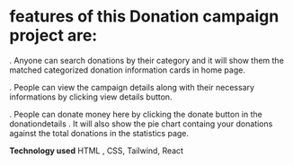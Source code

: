 #  features of this Donation campaign project are:

. Anyone can search donations by their category and it will show them the matched categorized donation information cards in home page.

. People can view the campaign details along with their necessary informations by clicking view details button.

. People can donate money here by clicking the donate button in the donationdetails . It will also show the pie chart containg your donations against the total donations in the statistics page.

**Technology used**
HTML , CSS, Tailwind, React


